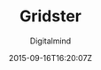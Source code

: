 ---
title: "Gridster"
github: https://github.com/DigitalMindCH/gridster-jekyll-theme
demo: http://digitalmind.ch/themes/gridster-jekyll-theme/demo/
author: Digitalmind
draft: true
ssg:
  - Jekyll
cms:
  - No Cms
date: 2015-09-16T16:20:07Z
github_branch: master
---
